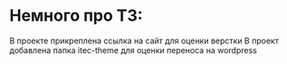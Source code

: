 # Немного про ТЗ:
В проекте прикреплена ссылка на сайт для оценки верстки
В проект добавлена папка itec-theme для оценки переноса на wordpress
